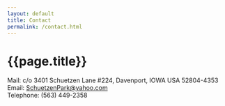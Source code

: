 ```yaml
---
layout: default
title: Contact
permalink: /contact.html
---
```


# {{page.title}}

<div>Mail: c/o 3401 Schuetzen Lane #224, Davenport, IOWA USA 52804-4353</div>
<div>Email: <a href="mailto:SchuetzenPark@yahoo.com">SchuetzenPark@yahoo.com</a></div>
<div>Telephone: (563) 449-2358</div>
